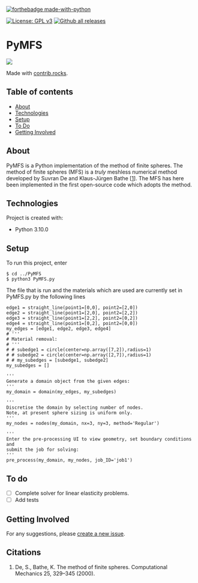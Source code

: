 [![forthebadge made-with-python](http://ForTheBadge.com/images/badges/made-with-python.svg)](https://www.python.org/)

[![License: GPL v3](https://img.shields.io/badge/License-GPLv3-blue.svg)](https://www.gnu.org/licenses/gpl-3.0) 
[![Github all releases](https://img.shields.io/github/downloads/Naereen/StrapDown.js/total.svg)](https://GitHub.com/ThomasAston/PyMFS/releases/)

# PyMFS

<a href="https://github.com/ThomasAston/PyMFS/graphs/contributors">
  <img src="https://contrib.rocks/image?repo=ThomasAston/PyMFS" />
</a>

Made with [contrib.rocks](https://contrib.rocks).

## Table of contents
* [About](#about)
* [Technologies](#technologies)
* [Setup](#setup)
* [To Do](#to_do)
* [Getting Involved](#getting_involved)


## About
PyMFS is a Python implementation of the method of finite spheres. The method of finite spheres (MFS) is a _truly_ meshless numerical method developed by Suvran De and Klaus-Jürgen Bathe [[1]]. The MFS has here been implemented in the first open-source code which adopts the method.
	
## Technologies
Project is created with:
* Python 3.10.0
	
## Setup
To run this project, enter

```
$ cd ../PyMFS
$ python3 PyMFS.py
```

The file that is run and the materials which are used are currently set in PyMFS.py by the following lines

```
edge1 = straight_line(point1=[0,0], point2=[2,0])
edge2 = straight_line(point1=[2,0], point2=[2,2])
edge3 = straight_line(point1=[2,2], point2=[0,2])
edge4 = straight_line(point1=[0,2], point2=[0,0])
my_edges = [edge1, edge2, edge3, edge4]
# '''
# Material removal:
# '''
# # subedge1 = circle(center=np.array([7,2]),radius=1) 
# # subedge2 = circle(center=np.array([2,7]),radius=1) 
# # my_subedges = [subedge1, subedge2]
my_subedges = []

'''
Generate a domain object from the given edges:
'''
my_domain = domain(my_edges, my_subedges)

'''
Discretise the domain by selecting number of nodes.
Note, at present sphere sizing is uniform only.
'''
my_nodes = nodes(my_domain, nx=3, ny=3, method='Regular')

'''
Enter the pre-processing UI to view geometry, set boundary conditions and
submit the job for solving:
'''
pre_process(my_domain, my_nodes, job_ID='job1')
```
## To do
- [ ] Complete solver for linear elasticity problems.
- [ ] Add tests

## Getting Involved
For any suggestions, please [create a new issue](https://github.com/ThomasAston/PyMFS/issues).

## Citations
1. De, S., Bathe, K. The method of finite spheres. Computational Mechanics 25, 329–345 (2000). 
 
[1]: https://doi.org/10.1007/s004660050481

